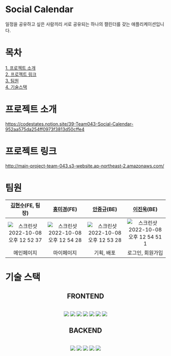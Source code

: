 # Social Calendar
일정을 공유하고 싶은 사람끼리 서로 공유되는 하나의 캘린더를 갖는 애플리케이션입니다.

# 목차
[1. 프로젝트 소개](#프로젝트-소개)  
[2. 프로젝트 링크](#프로젝트-링크)  
[3. 팀원](#팀원)  
[4. 기술스택](#기술-스택)  


# 프로젝트 소개
https://codestates.notion.site/39-Team043-Social-Calendar-952aa575da254ff0973f3813d50cffe4

# 프로젝트 링크
http://main-project-team-043.s3-website.ap-northeast-2.amazonaws.com/

# 팀원
|[김현수](https://github.com/Kim-Hyunsoo-96-kr)(FE, 팀장)|[홍미경](https://github.com/trolliSharkJelly)(FE)|[안중규](https://github.com/Luxahn)(BE)|[이진욱](https://github.com/Woogiemon)(BE)|
|:-:|:-:|:-:|:-:|
|![스크린샷 2022-10-08 오후 12 52 37](https://user-images.githubusercontent.com/99730280/194686936-3df66f7e-a747-4724-80c8-03d8949c5aa2.png)|![스크린샷 2022-10-08 오후 12 54 28](https://user-images.githubusercontent.com/99730280/194687039-83d22563-0320-4ec6-877e-9e3781af24be.png)|![스크린샷 2022-10-08 오후 12 53 28](https://user-images.githubusercontent.com/99730280/194687053-1547b987-79ab-4090-ac0c-d29f426c4174.png)|![스크린샷 2022-10-08 오후 12 54 51 1](https://user-images.githubusercontent.com/99730280/194687061-19b9f42e-a64a-40e8-a484-1beb6c0a4683.png)|
|메인페이지|마이페이지|기획, 배포|로그인, 회원가입|

# 기술 스택
<h2 align=center>FRONTEND</h2>
<br>
<div align=center> 
  <img src="https://img.shields.io/badge/javascript-F7DF1E?style=for-the-badge&logo=javascript&logoColor=black">   
  <img src="https://img.shields.io/badge/styled-component-DB7093?style=for-the-badge&logo=styled-component&logoColor=black">
  <img src="https://img.shields.io/badge/react-61DAFB?style=for-the-badge&logo=react&logoColor=black"> 
  <img src="https://img.shields.io/badge/redux-764ABC?style=for-the-badge&logo=redux&logoColor=black"> 
  <img src="https://img.shields.io/badge/reactquery-FF4154?style=for-the-badge&logo=reactquery&logoColor=black">
  <img src="https://img.shields.io/badge/reactrouter-CA4245?style=for-the-badge&logo=reactrouter&logoColor=black">
  <img src="https://img.shields.io/badge/axios-5A29E4?style=for-the-badge&logo=axios&logoColor=black">
  <br>
<h2 align="center">BACKEND</h2>
<br>
  <img src="https://img.shields.io/badge/java-007396?style=for-the-badge&logo=java&logoColor=white">   
  <img src="https://img.shields.io/badge/spring-6DB33F?style=for-the-badge&logo=spring&logoColor=white"> 
  <img src="https://img.shields.io/badge/mysql-4479A1?style=for-the-badge&logo=mysql&logoColor=white"> 
  <img src="https://img.shields.io/badge/amazonEC2-FF9900?style=for-the-badge&logo=amazonEC2&logoColor=white"> 
  <img src="https://img.shields.io/badge/amazonRDS-527FFF?style=for-the-badge&logo=amazonRDS&logoColor=white"> 
  <br>
